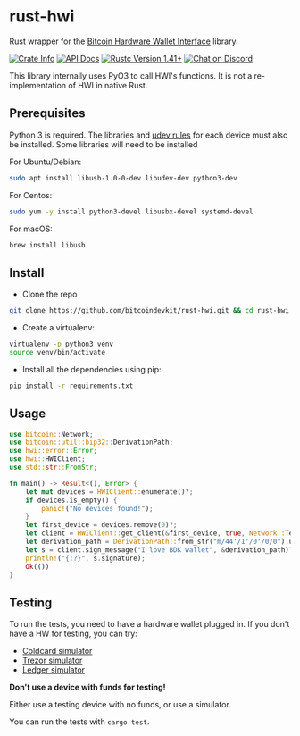 # rust-hwi
Rust wrapper for the [Bitcoin Hardware Wallet Interface](https://github.com/bitcoin-core/HWI/) library.

<a href="https://crates.io/crates/hwi"><img alt="Crate Info" src="https://img.shields.io/crates/v/hwi.svg"/></a>
<a href="https://docs.rs/hwi"><img alt="API Docs" src="https://img.shields.io/badge/docs.rs-hwi-green"/></a>
<a href="https://blog.rust-lang.org/2020/02/27/Rust-1.41.1.html"><img alt="Rustc Version 1.41+" src="https://img.shields.io/badge/rustc-1.41%2B-lightgrey.svg"/></a>
<a href="https://discord.gg/d7NkDKm"><img alt="Chat on Discord" src="https://img.shields.io/discord/753336465005608961?logo=discord"></a>

This library internally uses PyO3 to call HWI's functions. It is not a re-implementation of HWI in native Rust.

## Prerequisites

Python 3 is required. The libraries and [udev rules](https://github.com/bitcoin-core/HWI/blob/master/hwilib/udev/README.md) for each device must also be installed. Some libraries will need to be installed

For Ubuntu/Debian:
```bash
sudo apt install libusb-1.0-0-dev libudev-dev python3-dev
```

For Centos:
```bash
sudo yum -y install python3-devel libusbx-devel systemd-devel
```

For macOS:
```bash
brew install libusb
```

## Install

- Clone the repo
```bash
git clone https://github.com/bitcoindevkit/rust-hwi.git && cd rust-hwi
```

- Create a virtualenv:

```bash
virtualenv -p python3 venv
source venv/bin/activate
```

- Install all the dependencies using pip:

```bash
pip install -r requirements.txt
```

## Usage

```rust
use bitcoin::Network;
use bitcoin::util::bip32::DerivationPath;
use hwi::error::Error;
use hwi::HWIClient;
use std::str::FromStr;

fn main() -> Result<(), Error> {
    let mut devices = HWIClient::enumerate()?;
    if devices.is_empty() {
        panic!("No devices found!");
    }
    let first_device = devices.remove(0)?;
    let client = HWIClient::get_client(&first_device, true, Network::Testnet)?;
    let derivation_path = DerivationPath::from_str("m/44'/1'/0'/0/0").unwrap();
    let s = client.sign_message("I love BDK wallet", &derivation_path)?;
    println!("{:?}", s.signature);
    Ok(())
}
```

## Testing

To run the tests, you need to have a hardware wallet plugged in. If you don't have a HW for testing, you can try:
- [Coldcard simulator](https://github.com/Coldcard/firmware)
- [Trezor simulator](https://docs.trezor.io/trezor-firmware/core/emulator/index.html)
- [Ledger simulator](https://github.com/LedgerHQ/speculos)

**Don't use a device with funds for testing!**

Either use a testing device with no funds, or use a simulator.

You can run the tests with `cargo test`.
